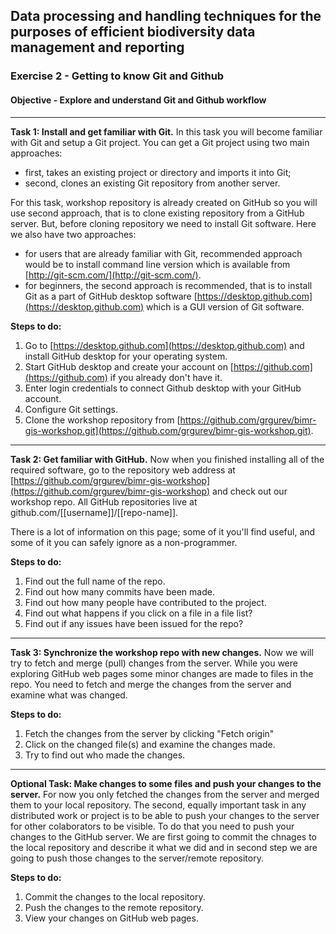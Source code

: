## Data processing and handling techniques for the purposes of efficient biodiversity data management and reporting
### Exercise 2 - Getting to know Git and Github
#### Objective - Explore and understand Git and Github workflow

---

**Task 1: Install and get familiar with Git.**
In this task you will become familiar with Git and setup a Git project. You can get a Git project using two main approaches: 

* first, takes an existing project or directory and imports it into Git;
* second, clones an existing Git repository from another server. 

For this task, workshop repository is already created on GitHub so you will use second approach, that is to clone existing repository from a GitHub server.
But, before cloning repository we need to install Git software. Here we also have two approaches:

* for users that are already familiar with Git, recommended approach would be to install command line version which is available from [http://git-scm.com/](http://git-scm.com/). 
* for beginners, the second approach is recommended, that is to install Git as a part of GitHub desktop software [https://desktop.github.com](https://desktop.github.com) which is a GUI version of Git software.

**Steps to do:**
1. Go to [https://desktop.github.com](https://desktop.github.com) and install GitHub desktop for your operating system.
2. Start GitHub desktop and create your account on [https://github.com](https://github.com) if you already don't have it.
3. Enter login credentials to connect Github desktop with your GitHub account.
4. Configure Git settings.
5. Clone the workshop repository from [https://github.com/grgurev/bimr-gis-workshop.git](https://github.com/grgurev/bimr-gis-workshop.git).

---

**Task 2: Get familiar with GitHub.**
Now when you finished installing all of the required software, go to the repository web address at [https://github.com/grgurev/bimr-gis-workshop](https://github.com/grgurev/bimr-gis-workshop) and check out our workshop repo. All GitHub repositories live at github.com/[[username]]/[[repo-name]].

There is a lot of information on this page; some of it you'll find useful, and some of it you can safely ignore as a non-programmer.

**Steps to do:**
1. Find out the full name of the repo.
2. Find out how many commits have been made.
3. Find out how many people have contributed to the project.
4. Find out what happens if you click on a file in a file list?
5. Find out if any issues have been issued for the repo?

---

**Task 3: Synchronize the workshop repo with new changes.**
Now we will try to fetch and merge (pull) changes from the server. While you
were exploring GitHub web pages some minor changes are made to files in the repo. You need to fetch and merge the changes from the server and examine what was changed.

**Steps to do:**
1. Fetch the changes from the server by clicking "Fetch origin"
2. Click on the changed file(s) and examine the changes made.
3. Try to find out who made the changes.

---

**Optional Task: Make changes to some files and push your changes to the server.**
For now you only fetched the changes from the server and merged them to your local repository. The second, equally important task in any distributed work or project is to be able to push your changes to the server for other colaborators to be visible.
To do that you need to push your changes to the GitHub server. We are first going to commit the chnages to the local repository and describe it what we did and in second step we are going to push those changes to the server/remote repository.

**Steps to do:**
1. Commit the changes to the local repository.
2. Push the changes to the remote repository.
3. View your changes on GitHub web pages.
